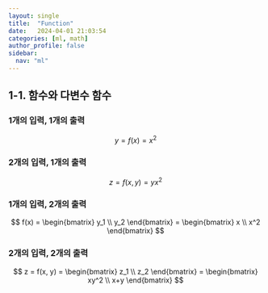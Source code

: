 ```yaml
---
layout: single
title:  "Function"
date:   2024-04-01 21:03:54 
categories: [ml, math]
author_profile: false
sidebar:
  nav: "ml"
---
```

## 1-1. 함수와 다변수 함수

### 1개의 입력, 1개의 출력

$$
y = f(x) = x^2
$$

### 2개의 입력, 1개의 출력

$$
z = f(x,y) = yx^2
$$

### 1개의 입력, 2개의 출력

$$
 f(x) = \begin{bmatrix}
y_1 \\ y_2
\end{bmatrix} = \begin{bmatrix}
x \\ x^2
\end{bmatrix}
$$

### 2개의 입력, 2개의 출력

$$
z =  f(x, y) = \begin{bmatrix}
z_1 \\ z_2
\end{bmatrix}  = \begin{bmatrix}
xy^2 \\ x+y
\end{bmatrix}
$$